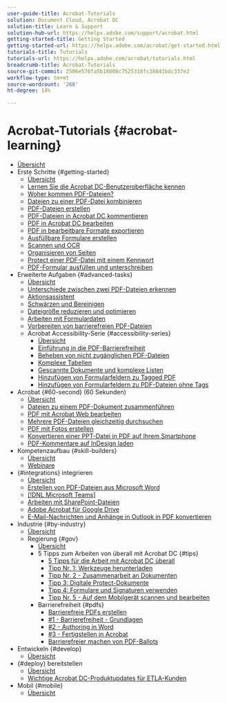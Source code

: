 ```yaml
---
user-guide-title: Acrobat-Tutorials
solution: Document Cloud, Acrobat DC
solution-title: Learn & Support
solution-hub-url: https://helpx.adobe.com/support/acrobat.html
getting-started-title: Getting Started
getting-started-url: https://helpx.adobe.com/acrobat/get-started.html
tutorials-title: Tutorials
tutorials-url: https://helpx.adobe.com/acrobat/tutorials.html
breadcrumb-title: Acrobat-Tutorials
source-git-commit: 2506e570fa5b18608c7525318fc38841bdc337e2
workflow-type: tm+mt
source-wordcount: '268'
ht-degree: 14%

---
```



# Acrobat-Tutorials {#acrobat-learning}

+ [Übersicht](overview.md)
+ Erste Schritte {#getting-started}
   + [Übersicht](getting-started/getting-started-overview.md)
   + [Lernen Sie die Acrobat DC-Benutzeroberfläche kennen](getting-started/get-to-know-the-acrobat-dc-interface.md)
   + [Woher kommen PDF-Dateien?](getting-started/where-do-pdfs-come-from.md)
   + [Dateien zu einer PDF-Datei kombinieren](getting-started/combine-to-pdf.md)
   + [PDF-Dateien erstellen](getting-started/create-pdf.md)
   + [PDF-Dateien in Acrobat DC kommentieren](getting-started/comment-on-pdf-files.md)
   + [PDF in Acrobat DC bearbeiten](getting-started/edit-pdf.md)
   + [PDF in bearbeitbare Formate exportieren](getting-started/export-pdf.md)
   + [Ausfüllbare Formulare erstellen](getting-started/create-fillable-forms.md)
   + [Scannen und OCR](getting-started/scan-and-ocr.md)
   + [Organisieren von Seiten](getting-started/organize.md)
   + [Protect einer PDF-Datei mit einem Kennwort](getting-started/password-protect.md)
   + [PDF-Formular ausfüllen und unterschreiben](getting-started/fill-and-sign.md)
+ Erweiterte Aufgaben {#advanced-tasks}
   + [Übersicht](advanced-tasks/advanced-tasks-overview.md)
   + [Unterschiede zwischen zwei PDF-Dateien erkennen](advanced-tasks/compare.md)
   + [Aktionsassistent](advanced-tasks/action.md)
   + [Schwärzen und Bereinigen](advanced-tasks/redact.md)
   + [Dateigröße reduzieren und optimieren](advanced-tasks/reduce.md)
   + [Arbeiten mit Formulardaten](advanced-tasks/formdata.md)
   + [Vorbereiten von barrierefreien PDF-Dateien](advanced-tasks/accessibility.md)
   + Acrobat Accessibility-Serie {#accessibility-series}
      + [Übersicht](advanced-tasks/accessibility-series.md)
      + [Einführung in die PDF-Barrierefreiheit](advanced-tasks/accessibilitysession1.md)
      + [Beheben von nicht zugänglichen PDF-Dateien](advanced-tasks/accessibilitysession2.md)
      + [Komplexe Tabellen](advanced-tasks/accessibilitysession3.md)
      + [Gescannte Dokumente und komplexe Listen](advanced-tasks/accessibilitysession4.md)
      + [Hinzufügen von Formularfeldern zu Tagged PDF](advanced-tasks/accessibilitysession5.md)
      + [Hinzufügen von Formularfeldern zu PDF-Dateien ohne Tags](advanced-tasks/accessibilitysession6.md)
+ Acrobat {#60-second} (60 Sekunden)
   + [Übersicht](60-second/60-second-overview.md)
   + [Dateien zu einem PDF-Dokument zusammenführen](60-second/combine-to-one-pdf.md)
   + [PDF mit Acrobat Web bearbeiten](60-second/edit.md)
   + [Mehrere PDF-Dateien gleichzeitig durchsuchen](60-second/search.md)
   + [PDF mit Fotos erstellen](60-second/photo.md)
   + [Konvertieren einer PPT-Datei in PDF auf Ihrem Smartphone](60-second/phone.md)
   + [PDF-Kommentare auf InDesign laden](60-second/indesign.md)
+ Kompetenzaufbau {#skill-builders}
   + [Übersicht](skill-builder/skill-builder-overview.md)
   + [Webinare](skill-builder/skill-builder-webinars.md)
+ {#integrations} integrieren
   + [Übersicht](integrate/integrate-overview.md)
   + [Erstellen von PDF-Dateien aus Microsoft Word](integrate/createfromword.md)
   + [[!DNL Microsoft Teams]](integrate/acrobatandteams.md)
   + [Arbeiten mit SharePoint-Dateien](integrate/acrobatandsp.md)
   + [Adobe Acrobat für Google Drive](integrate/acrobatandgoogle.md)
   + [E-Mail-Nachrichten und Anhänge in Outlook in PDF konvertieren](integrate/outlook.md)
+ Industrie {#by-industry}
   + [Übersicht](industry/industry-overview.md)
   + Regierung {#gov}
      + [Übersicht](industry/gov/gov-overview.md)
      + 5 Tipps zum Arbeiten von überall mit Acrobat DC {#tips}
         + [5 Tipps für die Arbeit mit Acrobat DC überall](industry/gov/5-tips-for-working-anywhere-with-acrobat-dc-for-government.md)
         + [Tipp Nr. 1: Werkzeuge herunterladen](industry/gov/get-your-tools.md)
         + [Tipp Nr. 2 - Zusammenarbeit an Dokumenten](industry/gov/collaborate-on-documents.md)
         + [Tipp 3: Digitale Protect-Dokumente](industry/gov/protect-digital-documents.md)
         + [Tipp 4: Formulare und Signaturen verwenden](industry/gov/work-with-forms-and-signatures.md)
         + [Tipp Nr. 5 - Auf dem Mobilgerät scannen und bearbeiten](industry/gov/scan-and-edit-on-mobile.md)
      + Barrierefreiheit {#pdfs}
         + [Barrierefreie PDFs erstellen](industry/gov/making-pdfs-accessible.md)
         + [#1 - Barrierefreiheit - Grundlagen](industry/gov/understanding-accessibility.md)
         + [#2 - Authoring in Word](industry/gov/authoring-in-word.md)
         + [#3 - Fertigstellen in Acrobat](industry/gov/finishing-in-acrobat.md)
         + [Barrierefreier machen von PDF-Ballots](industry/gov/making-pdf-ballots-accessible.md)
+ Entwickeln {#develop}
   + [Übersicht](develop/develop-overview.md)
+ {#deploy} bereitstellen
   + [Übersicht](deploy/deploy-overview.md)
   + [Wichtige Acrobat DC-Produktupdates für ETLA-Kunden](deploy/signentitlementchanges.md)
+ Mobil {#mobile}
   + [Übersicht](mobile/mobile-overview.md)